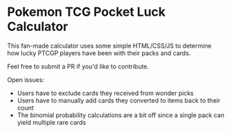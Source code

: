 # Pokemon TCG Pocket Luck Calculator

This fan-made calculator uses some simple HTML/CSS/JS to determine how lucky PTCGP players have been with their packs and cards.

Feel free to submit a PR if you'd like to contribute.

Open issues:
 - Users have to exclude cards they received from wonder picks
 - Users have to manually add cards they converted to items back to their count
 - The binomial probability calculations are a bit off since a single pack can yield multiple rare cards
